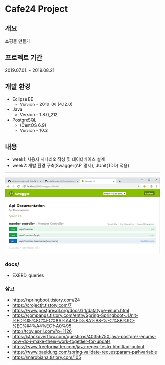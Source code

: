 # Cafe24 Project
## 개요
쇼핑몰 만들기

## 프로젝트 기간
2019.07.01. ~ 2019.08.21.

## 개발 환경
- Eclipse EE
   - Version - 2019-06 (4.12.0)
- Java
   - Version - 1.8.0_212
- PostgreSQL
   - (CentOS 6.9)
   - Version - 10.2

## 내용
- week1: 사용자 시나리오 작성 및 데이터베이스 설계
- week2: 개발 환경 구축(Swagger(API 명세), JUnit(TDD) 적용)

-----

![swagger](https://github.com/ydhwa/cafe24-project/blob/master/week2/img/3-1-swagger.PNG)

### docs/
- EXERD, queries

### 참고
- <https://springboot.tistory.com/24>
- <https://projectjt.tistory.com/7>
- <https://www.postgresql.org/docs/9.1/datatype-enum.html>
- <https://gompangs.tistory.com/entry/Spring-Springboot-JUnit-%ED%85%8C%EC%8A%A4%ED%8A%B8-%EC%8B%9C-%EC%84%A4%EC%A0%95>
- <http://toby.epril.com/?p=1126>
- <https://stackoverflow.com/questions/40356750/java-postgres-enums-how-do-i-make-them-work-together-for-update>
- <https://www.freeformatter.com/java-regex-tester.html#ad-output>
- <https://www.baeldung.com/spring-validate-requestparam-pathvariable>
- <https://marobiana.tistory.com/105>

